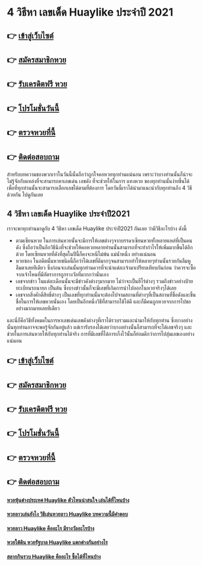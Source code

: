 # 4 วิธีหา เลขเด็ด Huaylike ประจำปี 2021

## 👉 [เข้าสู่เว็บไซต์](https://bit.ly/3S4WZxr)
## 👉 [สมัครสมาชิกหวย](https://bit.ly/3eVzVlZ)
## 👉 [รับเครดิตฟรี หวย](https://bit.ly/3eVzVlZ)
## 👉 [โปรโมชั่นวันนี้](https://bit.ly/3eVzVlZ)
## 👉 [ตรวจหวยที่นี้](https://bit.ly/3eVzVlZ)
## 👉 [ติดต่อสอบถาม](https://bit.ly/3eVzVlZ)

สำหรับบทความของพวกเราในวันนี้นั้นถือว่าถูกใจคอหวยทุกท่านแน่นอน เพราะว่าบางท่านนั้นก็น่าจะไม่รู้จักกับแหล่งที่จะสามารถหาเลขเด่น เลขดัง ที่จะช่วยให้ในการ แทงหวย ของทุกท่านนั้นง่ายขึ้นได้ เพื่อที่ทุกท่านนั้นจะสามารถเลือกเลขได้ตามที่ต้องการ โดยวันนี้เราได้นำมาแนะนำกับทุกท่านถึง 4 วิธีด้วยกัน ไปดูกันเลย

## 4 วิธีหา เลขเด็ด Huaylike ประจำปี2021
เราจะพาทุกท่านมาดูกับ 4 วิธีหา เลขเด็ด Huaylike ประจำปี2021 กันเลย ว่ามีวิธีอะไรบ้าง ดังนี้
- ตามเซียนหวย ในการเล่นหวยนั้นจะมีการให้เลขต่างๆจากบรรดาเซียนหวยทั้งหลายแหล่ที่เป็นคนดัง ซึ่งถือว่าเป็นอีกวิธีนึงที่จะช่วยให้คอหวยหลายท่านนั้นสามารถที่จะทำกำไรให้เพิ่มมากขึ้นได้อีกด้วย โดยเซียนหวยที่ดังที่สุดในปีนี้ก็คงจะหนีไม่พ้น แม่น้ำหนึ่ง อย่างแน่นอน
- หวยซอง ในอดีตนั้นหวยชนิดนี้ถือว่าได้เลขที่ดีมากๆจนสามารถทำให้หลายๆท่านนั้นรวยกันลืมหูลืมตาเลยทีเดียว ซึ่งก่อนจะเล่นนั้นทุกท่านควรที่จะนำแต่ละเจ้ามาเปรียบเทียบกันก่อน ว่าควรจะซื้อจากเจ้าไหนที่มีอัตราการถูกรางวัลที่มากกว่านั่นเอง
- เลขจากข่าว ในแต่ละเดือนนั้นจะมีข่าวดังต่างๆมากมาย ไม่ว่าจะเป็นฮีโร่ต่างๆ รวมถึงข่าวอย่างป้ายทะเบียนรถนายก เป็นต้น ซึ่งบางข่าวนั้นก็จะมีเลขที่เกิดการนำไปออกในหวยจริงๆได้เลย
- เลขจากสิ่งศักดิ์สิทธิ์ต่างๆ เป็นเลขที่ทุกท่านนั้นจะต้องไปจามสถานที่ต่างๆที่เป็นสถานที่ชื่อดังและขึ้นชื่อในการให้เลขหวยนั่นเอง โดยเป็นอีกหนึ่งวิธีที่สามารถใช้ได้ดี และก็มีคนถูกหวยจากการไปขออย่างมากมายเลยทีเดียว

และนี่ก็คือวิธีทั้งหมดในการหาเลขเด่นเลขดังต่างๆที่เราได้รวบรวมและนำมาให้กับทุกท่าน ซึ่งบางอย่างนั้นทุกท่านอาจจะพอรู้จักกันอยู่แล้ว แต่เรารับรองได้เลยว่าบางอย่างนั้นก็สามารถที่จะได้เลขจริงๆ และช่วยในการเล่นหวยให้กับทุกท่านได้จริง การที่มีเลขที่ได้การเก็งไว้นั้นก็ย่อมดีกว่าการไปสุ่มเลขเองอย่างแน่นอน

## 👉 [เข้าสู่เว็บไซต์](https://bit.ly/3S4WZxr)
## 👉 [สมัครสมาชิกหวย](https://bit.ly/3eVzVlZ)
## 👉 [รับเครดิตฟรี หวย](https://bit.ly/3eVzVlZ)
## 👉 [โปรโมชั่นวันนี้](https://bit.ly/3eVzVlZ)
## 👉 [ตรวจหวยที่นี้](https://bit.ly/3eVzVlZ)
## 👉 [ติดต่อสอบถาม](https://bit.ly/3eVzVlZ)

#### [หวยหุ้นต่างประเทศ Huaylike ตัวไหนน่าสนใจ เล่นได้ที่ไหนบ้าง](https://atom.io/themes/หวยหุ้นต่างประเทศ%20Huaylike%20ตัวไหนน่าสนใจ%20เล่นได้ที่ไหนบ้าง)
#### [หวยลาวเล่นยังไง วิธีเล่นหวยลาว Huaylike บทความนี้มีคำตอบ](https://atom.io/themes/หวยลาวเล่นยังไง%20วิธีเล่นหวยลาว%20Huaylike%20บทความนี้มีคำตอบ)
#### [หวยลาว Huaylike คืออะไร มีรางวัลอะไรบ้าง](https://atom.io/themes/หวยลาว%20Huaylike%20คืออะไร%20มีรางวัลอะไรบ้าง)
#### [หวยใต้ดิน หวยรัฐบาล Huaylike แตกต่างกันอย่างไร](https://atom.io/themes/หวยใต้ดิน%20หวยรัฐบาล%20Huaylike%20แตกต่างกันอย่างไร)
#### [สลากกินรวบ Huaylike คืออะไร ซื้อได้ที่ไหนบ้าง](https://atom.io/themes/สลากกินรวบ%20Huaylike%20คืออะไร%20ซื้อได้ที่ไหนบ้าง)